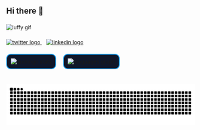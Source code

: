 <h2>Hi there 👋</h2>

###

<img src="https://usagif.com/wp-content/uploads/gify/one-piece-anime-usagif-animation-11.gif" height="200" alt="luffy gif" />

###

<!-- Social Links (Dark unique style, spaced) -->
<a href="https://x.com/Khurd_Tejas" target="_blank">
  <img src="https://img.shields.io/badge/Twitter-0f172a?style=for-the-badge&logo=twitter&logoColor=1DA1F2" height="35" alt="twitter logo" />
</a>
&nbsp;&nbsp;
<a href="https://www.linkedin.com/in/tejas-s-khurd/" target="_blank">
  <img src="https://img.shields.io/badge/LinkedIn-0f172a?style=for-the-badge&logo=linkedin&logoColor=0A66C2" height="35" alt="linkedin logo" />
</a>

###

<!-- Widgets Row (side by side) -->
<div align="left">
  <div style="display:inline-block; background:#0f172a; border:2px solid #1DA1F2; border-radius:12px; padding:10px; margin-right:15px;">
    <img src="https://duolingo-stats-card.vercel.app/api?username=KhurdTejas&sort=xp&theme=dark" height="150" alt="duolingo stats" />
  </div>

  <div style="display:inline-block; background:#0f172a; border:2px solid #1DA1F2; border-radius:12px; padding:10px;">
    <img src="https://github-readme-stats.vercel.app/api/top-langs?username=Tejas-Khurd-dev&layout=compact&langs_count=6&theme=blue_navy&hide_border=true" height="150" alt="languages graph" />
  </div>
</div>

###

<br clear="both">

<!-- Snake animation (centered only) -->
<div align="center">
  <img src="https://raw.githubusercontent.com/Tejas-Khurd-dev/Tejas-Khurd-dev/output/snake.svg" alt="Snake animation" />
</div>


